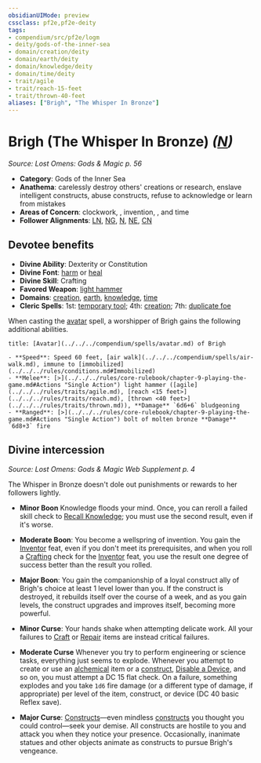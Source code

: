 ```yaml
---
obsidianUIMode: preview
cssclass: pf2e,pf2e-deity
tags:
- compendium/src/pf2e/logm
- deity/gods-of-the-inner-sea
- domain/creation/deity
- domain/earth/deity
- domain/knowledge/deity
- domain/time/deity
- trait/agile
- trait/reach-15-feet
- trait/thrown-40-feet
aliases: ["Brigh", "The Whisper In Bronze"]
---
```

# Brigh (The Whisper In Bronze) *([N](../../../Rules/traits/neutral-b1.md))*  
*Source: Lost Omens: Gods & Magic p. 56*  

- **Category**: Gods of the Inner Sea
- **Anathema**: carelessly destroy others' creations or research, enslave intelligent constructs, abuse constructs, refuse to acknowledge or learn from mistakes
- **Areas of Concern**: clockwork, , invention, , and time
- **Follower Alignments**: [LN](../../../Rules/traits/lawful-neutral-b1.md), [NG](../../../Rules/traits/neutral-good-b1.md), [N](../../../Rules/traits/neutral-b1.md), [NE](../../../Rules/traits/neutral-evil-b1.md), [CN](../../../Rules/traits/chaotic-neutral-b1.md)

## Devotee benefits

- **Divine Ability**: Dexterity or Constitution
- **Divine Font**: [harm](../../spells/harm.md) or [heal](../../spells/heal.md)
- **Divine Skill**: Crafting
- **Favored Weapon**: [light hammer](../../equipment/items/light-hammer.md)
- **Domains**: [creation](../domains.md#Creation), [earth](../domains.md#Earth), [knowledge](../domains.md#Knowledge), [time](../domains.md#Time)
- **Cleric Spells**: 1st: [temporary tool](../../spells/temporary-tool-logm.md); 4th: [creation](../../spells/creation.md); 7th: [duplicate foe](../../spells/duplicate-foe.md)

When casting the [avatar](../../spells/avatar.md) spell, a worshipper of Brigh gains the following additional abilities.

```ad-embed-avatar
title: [Avatar](../../../compendium/spells/avatar.md) of Brigh

- **Speed**: Speed 60 feet, [air walk](../../../compendium/spells/air-walk.md), immune to [immobilized](../../../rules/conditions.md#Immobilized)
- **Melee**: [>](../../../rules/core-rulebook/chapter-9-playing-the-game.md#Actions "Single Action") light hammer ([agile](../../../rules/traits/agile.md), [reach <15 feet>](../../../rules/traits/reach.md), [thrown <40 feet>](../../../rules/traits/thrown.md)), **Damage** `6d6+6` bludgeoning
- **Ranged**: [>](../../../rules/core-rulebook/chapter-9-playing-the-game.md#Actions "Single Action") bolt of molten bronze **Damage** `6d8+3` fire
```

## Divine intercession
*Source: Lost Omens: Gods & Magic Web Supplement p. 4*

The Whisper in Bronze doesn't dole out punishments or rewards to her followers lightly.

- **Minor Boon** Knowledge floods your mind. Once, you can reroll a failed skill check to [Recall Knowledge](../../../Rules/actions/recall-knowledge.md); you must use the second result, even if it's worse.
- **Moderate Boon**: You become a wellspring of invention. You gain the [Inventor](../../feats/inventor.md) feat, even if you don't meet its prerequisites, and when you roll a [Crafting](../../skills.md#Crafting) check for the [Inventor](../../feats/inventor.md) feat, you use the result one degree of success better than the result you rolled.
- **Major Boon**: You gain the companionship of a loyal construct ally of Brigh's choice at least 1 level lower than you. If the construct is destroyed, it rebuilds itself over the course of a week, and as you gain levels, the construct upgrades and improves itself, becoming more powerful.

- **Minor Curse**: Your hands shake when attempting delicate work. All your failures to [Craft](../../../Rules/actions/craft.md) or [Repair](../../../Rules/actions/repair.md) items are instead critical failures.
- **Moderate Curse** Whenever you try to perform engineering or science tasks, everything just seems to explode. Whenever you attempt to create or use an [alchemical](../../../Rules/traits/alchemical.md) item or a [construct](../../../Rules/traits/construct.md), [Disable a Device](../../../Rules/actions/disable-a-device.md), and so on, you must attempt a DC 15 flat check. On a failure, something explodes and you take `1d6` fire damage (or a different type of damage, if appropriate) per level of the item, construct, or device (DC 40 basic Reflex save).
- **Major Curse**: [Constructs](../../../Rules/traits/construct.md)—even mindless [constructs](../../../Rules/traits/construct.md) you thought you could control—seek your demise. All constructs are hostile to you and attack you when they notice your presence. Occasionally, inanimate statues and other objects animate as constructs to pursue Brigh's vengeance.
